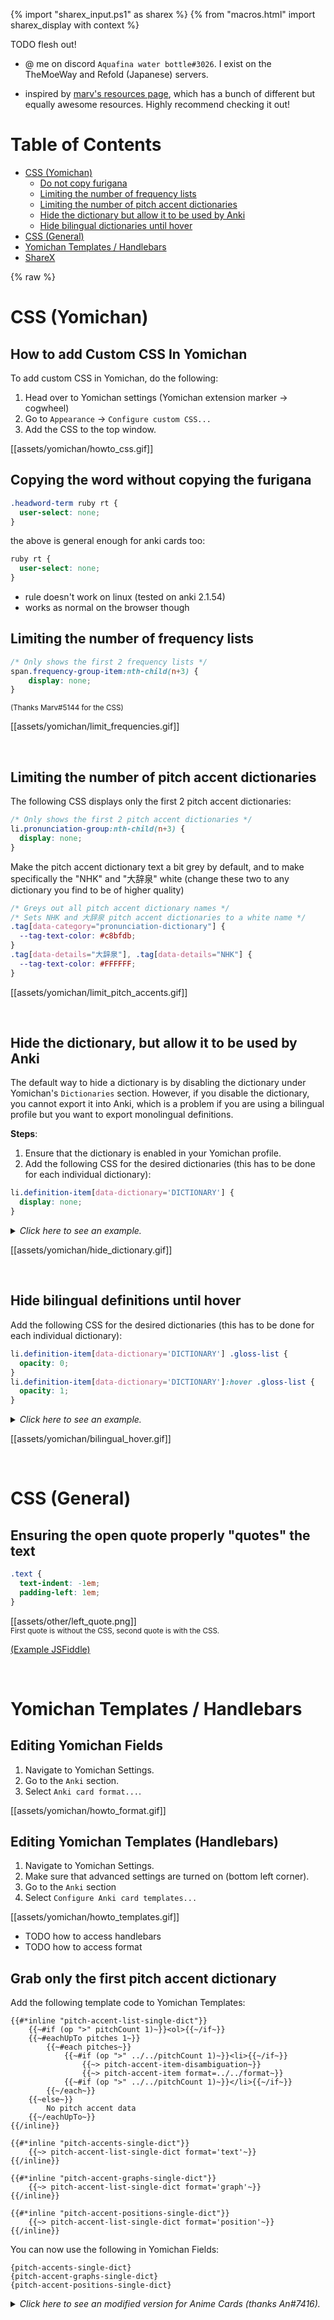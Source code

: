 {% import "sharex_input.ps1" as sharex %}
{% from "macros.html" import sharex_display with context %}


TODO flesh out!

- @ me on discord `Aquafina water bottle#3026`.
  I exist on the TheMoeWay and Refold (Japanese) servers.

- inspired by [marv's resources page](https://github.com/MarvNC/JP-Resources),
  which has a bunch of different but equally awesome resources.
  Highly recommend checking it out!


# Table of Contents
* [CSS (Yomichan)](jpresources#css-yomichan)
    * [Do not copy furigana](jpresources#copying-the-word-without-copying-the-furigana)
    * [Limiting the number of frequency lists](jpresources#limiting-the-number-of-frequency-lists)
    * [Limiting the number of pitch accent dictionaries](jpresources#limiting-the-number-of-pitch-accent-dictionaries)
    * [Hide the dictionary but allow it to be used by Anki](jpresources#hide-the-dictionary-but-allow-it-to-be-used-by-anki)
    * [Hide bilingual dictionaries until hover](jpresources#hide-bilingual-definitions-until-hover)
* [CSS (General)](jpresources#css-general)
* [Yomichan Templates / Handlebars](jpresources#css-general)
* [ShareX](jpresources#sharex)



{% raw %}
# CSS (Yomichan)

## How to add Custom CSS In Yomichan
To add custom CSS in Yomichan, do the following:
1. Head over to Yomichan settings (Yomichan extension marker -> cogwheel)
1. Go to `Appearance` →  `Configure custom CSS...`
1. Add the CSS to the top window.

[[assets/yomichan/howto_css.gif]]

## Copying the word without copying the furigana

```css
.headword-term ruby rt {
  user-select: none;
}
```

the above is general enough for anki cards too:
```css
ruby rt {
  user-select: none;
}
```
- rule doesn't work on linux (tested on anki 2.1.54)
- works as normal on the browser though

<!--
TODO example gif
-->

## Limiting the number of frequency lists

```css
/* Only shows the first 2 frequency lists */
span.frequency-group-item:nth-child(n+3) {
    display: none;
}
```
<sup>(Thanks Marv#5144 for the CSS)</sup>
<!-- http://discordapp.com/channels/617136488840429598/778430038159655012/1012950954770960464 -->

[[assets/yomichan/limit_frequencies.gif]]

<br>






## Limiting the number of pitch accent dictionaries


The following CSS displays only the first 2 pitch accent dictionaries:
```css
/* Only shows the first 2 pitch accent dictionaries */
li.pronunciation-group:nth-child(n+3) {
  display: none;
}
```

Make the pitch accent dictionary text a bit grey by default,
and to make specifically the "NHK" and "大辞泉" white (change these two
to any dictionary you find to be of higher quality)
```css
/* Greys out all pitch accent dictionary names */
/* Sets NHK and 大辞泉 pitch accent dictionaries to a white name */
.tag[data-category="pronunciation-dictionary"] {
  --tag-text-color: #c8bfdb;
}
.tag[data-details="大辞泉"], .tag[data-details="NHK"] {
  --tag-text-color: #FFFFFF;
}
```

[[assets/yomichan/limit_pitch_accents.gif]]


<br>



## Hide the dictionary, but allow it to be used by Anki

The default way to hide a dictionary is by disabling the dictionary
under Yomichan's `Dictionaries` section.
However, if you disable the dictionary, you cannot export it into Anki,
which is a problem if you are using a bilingual profile but you want to export
monolingual definitions.

**Steps**:
1. Ensure that the dictionary is enabled in your Yomichan profile.
1. Add the following CSS for the desired dictionaries (this has to be done for each individual dictionary):
```css
li.definition-item[data-dictionary='DICTIONARY'] {
  display: none;
}
```

<details>
<summary><i>Click here to see an example.</i></summary>

```css
li.definition-item[data-dictionary='JMdict (English)'] {
  display: none;
}
```

</details>

[[assets/yomichan/hide_dictionary.gif]]

<br>


## Hide bilingual definitions until hover

Add the following CSS for the desired dictionaries (this has to be done for each individual dictionary):
```css
li.definition-item[data-dictionary='DICTIONARY'] .gloss-list {
  opacity: 0;
}
li.definition-item[data-dictionary='DICTIONARY']:hover .gloss-list {
  opacity: 1;
}
```


<details>
<summary><i>Click here to see an example.</i></summary>

```css
li.definition-item[data-dictionary='JMdict (English)'] .gloss-list {
  opacity: 0;
}
li.definition-item[data-dictionary='JMdict (English)']:hover .gloss-list {
  opacity: 1;
}
```

</details>

[[assets/yomichan/bilingual_hover.gif]]

<br>



# CSS (General)

## Ensuring the open quote properly "quotes" the text

```css
.text {
  text-indent: -1em;
  padding-left: 1em;
}
```

[[assets/other/left_quote.png]] <br>
<sup>First quote is without the CSS, second quote is with the CSS.</sup>

[(Example JSFiddle)](https://jsfiddle.net/Aquafina_water_bottle/5h8uxnko/12/)

<br>




# Yomichan Templates / Handlebars


## Editing Yomichan Fields
1. Navigate to Yomichan Settings.
1. Go to the `Anki` section.
1. Select `Anki card format...`.

[[assets/yomichan/howto_format.gif]]


## Editing Yomichan Templates (Handlebars)
1. Navigate to Yomichan Settings.
1. Make sure that advanced settings are turned on (bottom left corner).
1. Go to the `Anki` section
1. Select `Configure Anki card templates...`

[[assets/yomichan/howto_templates.gif]]

- TODO how to access handlebars
- TODO how to access format


## Grab only the first pitch accent dictionary

Add the following template code to Yomichan Templates:
```
{{#*inline "pitch-accent-list-single-dict"}}
    {{~#if (op ">" pitchCount 1)~}}<ol>{{~/if~}}
    {{~#eachUpTo pitches 1~}}
        {{~#each pitches~}}
            {{~#if (op ">" ../../pitchCount 1)~}}<li>{{~/if~}}
                {{~> pitch-accent-item-disambiguation~}}
                {{~> pitch-accent-item format=../../format~}}
            {{~#if (op ">" ../../pitchCount 1)~}}</li>{{~/if~}}
        {{~/each~}}
    {{~else~}}
        No pitch accent data
    {{~/eachUpTo~}}
{{/inline}}

{{#*inline "pitch-accents-single-dict"}}
    {{~> pitch-accent-list-single-dict format='text'~}}
{{/inline}}

{{#*inline "pitch-accent-graphs-single-dict"}}
    {{~> pitch-accent-list-single-dict format='graph'~}}
{{/inline}}

{{#*inline "pitch-accent-positions-single-dict"}}
    {{~> pitch-accent-list-single-dict format='position'~}}
{{/inline}}
```

You can now use the following in Yomichan Fields:
```
{pitch-accents-single-dict}
{pitch-accent-graphs-single-dict}
{pitch-accent-positions-single-dict}
```


<details>
<summary><i>Click here to see an modified version for Anime Cards (thanks An#7416).</i></summary>
```
{{#*inline "pitch-accent-list-single-dict"}}
    {{~#if (op ">" pitchCount 1)~}}{{~/if~}}
    {{~#eachUpTo pitches 1~}}
        {{~#each pitches~}}
            {{~#if (op ">" ../../pitchCount 1)~}}{{~/if~}}
                {{~> pitch-accent-item-disambiguation~}}
                {{~> pitch-accent-item format=../../format~}}
            {{~#if (op ">" ../../pitchCount 1)~}}{{~/if~}}
        {{~/each~}}
    {{~else~}}
    {{~/eachUpTo~}}
{{/inline}}

{{#*inline "pitch-accents-single-dict"}}
    {{~> pitch-accent-list-single-dict format='text'~}}
{{/inline}}

{{#*inline "pitch-accent-graphs-single-dict"}}
    {{~> pitch-accent-list-single-dict format='graph'~}}
{{/inline}}

{{#*inline "pitch-accent-positions-single-dict"}}
    {{#regexReplace "<(.|\n)*?>" ""}}{{~> pitch-accent-list-single-dict format='position'~}}{{/regexReplace}}
{{/inline}}
```
</details>

<!-- https://discord.com/channels/617136488840429598/617228895573377054/998678002256855130


copy/paste of above msg:

> In Yomichan settings -> Anki -> Configure Anki Card Templates -> Then look for `End Pitch Accents` and paste it just above that -> Close
>
> Then click Configure Anki card format -> If you're using  {pitch-accent-positions}, {pitch-accent-graphs}  or {pitch-accents}, you just replace
> 1. {pitch-accent-positions} with {pitch-accent-positions-single-dict}
> 2. {pitch-accent-graphs} with {pitch-accent-graphs-single-dict}
> 3. {pitch-accents} with {pitch-accents-single-dict}
-->




## Automatically styling the highlighted word upon card creation

#### Option 1: Bold only
**Yomichan Fields**:
```
{cloze-prefix}<b>{cloze-body}</b>{cloze-suffix}
```


#### Option 2: Bold + Styling
**Yomichan Fields**:
```
{cloze-prefix}<b>{cloze-body}</b>{cloze-suffix}
```

**Anki Note CSS**:
```css
b {
    color: #fffd9e; /* bright yellow */
}
```

If your card template is formatted like
`<div class="sentence">{{Sentence}}</div>`:
```css
.sentence b {
    color: #fffd9e; /* bright yellow */

    /* if you want to make the word not bolded, un-comment the following */
    /*font-weight: normal;*/
}
```

#### Option 3: Custom div

**Yomichan Fields**:
```
{cloze-prefix}<span class="word-highlight">{cloze-body}</span>{cloze-suffix}
```

**Anki Note CSS**:
```css
.word-highlight {
    color: #fffd9e;
}
```

* **Note**:
  I personally prefer using Option 2 (bolded) over a custom div
  because it makes editing the note easier.
  For example, if you want to edit the highlighted region, you only have to bold
  the desired region (say, with ctrl+b) instead of having to edit
  the raw HTML of the field (say, with ctrl+shift+x).


## Get selection text instead of glossary (only if text is selected)
```
{{#*inline "selection-text"}}
    {{~#if (op "!==" (getMedia "selectionText") "")~}}
        {{~#getMedia "selectionText"}}{{/getMedia~}}
    {{~else~}}
        {{~> glossary ~}}
    {{/if~}}
{{/inline}}
```

* **Note**:
  Related [Github issue](https://github.com/FooSoft/yomichan/issues/2097).



## Further Reading
The documentation I used:
- [Yomichan template helper functions](https://github.com/FooSoft/yomichan/blob/master/docs/templates.md)
- [Yomichan template structure](https://github.com/FooSoft/yomichan/blob/master/docs/interfaces/dictionary-entry.ts)

Example template code can be found here:
- Markers for individual dictionaries:
  [here](https://gist.github.com/Rudo2204/55f418885c2447ccbdc95b0511e20336)
  - This has certain extended capabilities over my template code, such as removing the first line.

- Template code for this note:
  [here](https://github.com/Aquafina-water-bottle/jp-mining-note/blob/master/yomichan_templates/top.txt) and
  [here](https://github.com/Aquafina-water-bottle/jp-mining-note/blob/master/yomichan_templates/bottom.txt)

- Old template code for this note (NO LONGER USED / MAINTAINED):
  [here](https://github.com/Aquafina-water-bottle/jp-mining-note/blob/master/yomichan_templates/old.txt)


{% endraw %}


# Sharex
- TODO make non-point form
- alternate code for sharex following [this setup](https://rentry.co/mining)
- note that f3 keybinds do NOT record media, requires slightly different setup
    - TODO document
    - iirc grabs current window picture + deletes after (the only purpose of the f3 keybinds
      is to execute ankiconnect calls in powershell)
- 1 liners are generated from [this file](https://github.com/Aquafina-water-bottle/jp-mining-note/blob/master/wiki/gen/make.py)

## f1: screenshot and clipboard
- adds the image to the note
- adds a tag to the note (tag is exactly the window name of the current application)
- adds the clipboard to AdditionalNotes (I use this for copying/pasting context)

{{ sharex_display(sharex.screenshot_and_clipboard) }}

## shift+f1: screenshot (only)
- the above without clipboard (adds image and tag)

{{ sharex_display(sharex.screenshot) }}

## f2: audio
- adds audio to anki

{{ sharex_display(sharex.audio) }}


## shift+f3: update sentence
- update the sentence without losing the bold (python script + clipboard)
- remove sentence reading
- good for when the sentence just doesn't match

{{ sharex_display(sharex.update_sentence) }}

## ctrl+f3 - copy from previous:
- set additional notes and picture to previous card
- also copy all tags
- good for adding more than 1 sentence with the same text box

{{ sharex_display(sharex.copy_from_previous) }}

## ctrl+shift+f3: fix sentence and freq
- update the previous note with the current's frequency, sentence & sentence reading
- remove current note !
- good for the orthographic dict!

{{ sharex_display(sharex.fix_sent_and_freq) }}



{% raw %}

# Updated plugins for outdated plugins



## migaku
[migaku updated](https://github.com/MikeMoolenaar/Migaku-Japanese-Addon-Updated)
- fork of migaku to be updated for anki version 2.1.50+

[anki-jrp](https://github.com/Ben-Kerman/anki-jrp)
- completely stand-alone plugin from migaku with a completely different codebase
- only does one thing: adds pitch accent colors (along with furigana)


{% endraw %}
